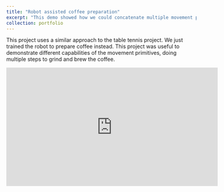 ```yaml
---
title: "Robot assisted coffee preparation"
excerpt: "This demo showed how we could concatenate multiple movement primitives learned from a human <br/><img src='/images/coffee.png' width=500>"
collection: portfolio
---
```


This project uses a similar approach to the table tennis project. We just trained the robot to prepare coffee instead. This project was useful to demonstrate different capabilities of the movement primitives, doing multiple steps to grind and brew the coffee.

<iframe width='560' height='315' src='https://www.youtube.com/embed/oHnA2RYIWxg' title='Robot coffee preparation video' frameborder='0' allow='accelerometer; autoplay; clipboard-write; encrypted-media; gyroscope; picture-in-picture;   
 web-share' allowfullscreen></iframe>